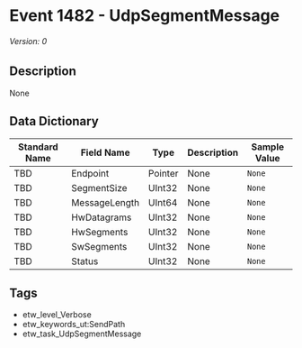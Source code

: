 # Event 1482 - UdpSegmentMessage
###### Version: 0

## Description
None

## Data Dictionary
|Standard Name|Field Name|Type|Description|Sample Value|
|---|---|---|---|---|
|TBD|Endpoint|Pointer|None|`None`|
|TBD|SegmentSize|UInt32|None|`None`|
|TBD|MessageLength|UInt64|None|`None`|
|TBD|HwDatagrams|UInt32|None|`None`|
|TBD|HwSegments|UInt32|None|`None`|
|TBD|SwSegments|UInt32|None|`None`|
|TBD|Status|UInt32|None|`None`|

## Tags
* etw_level_Verbose
* etw_keywords_ut:SendPath
* etw_task_UdpSegmentMessage